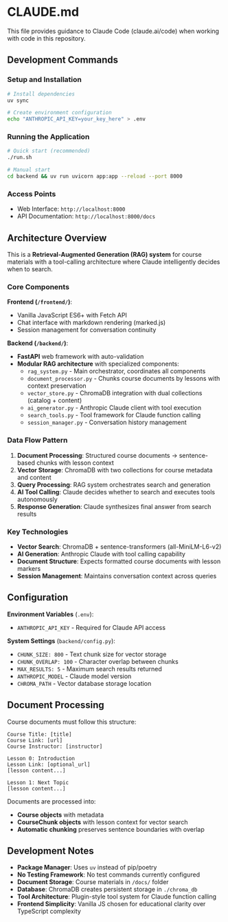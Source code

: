 # CLAUDE.md

This file provides guidance to Claude Code (claude.ai/code) when working with code in this repository.

## Development Commands

### Setup and Installation

```bash
# Install dependencies
uv sync

# Create environment configuration
echo "ANTHROPIC_API_KEY=your_key_here" > .env
```

### Running the Application

```bash
# Quick start (recommended)
./run.sh

# Manual start
cd backend && uv run uvicorn app:app --reload --port 8000
```

### Access Points

- Web Interface: `http://localhost:8000`
- API Documentation: `http://localhost:8000/docs`

## Architecture Overview

This is a **Retrieval-Augmented Generation (RAG) system** for course materials with a tool-calling architecture where Claude intelligently decides when to search.

### Core Components

**Frontend (`/frontend/`)**:

- Vanilla JavaScript ES6+ with Fetch API
- Chat interface with markdown rendering (marked.js)
- Session management for conversation continuity

**Backend (`/backend/`)**:

- **FastAPI** web framework with auto-validation
- **Modular RAG architecture** with specialized components:
  - `rag_system.py` - Main orchestrator, coordinates all components
  - `document_processor.py` - Chunks course documents by lessons with context preservation
  - `vector_store.py` - ChromaDB integration with dual collections (catalog + content)
  - `ai_generator.py` - Anthropic Claude client with tool execution
  - `search_tools.py` - Tool framework for Claude function calling
  - `session_manager.py` - Conversation history management

### Data Flow Pattern

1. **Document Processing**: Structured course documents → sentence-based chunks with lesson context
2. **Vector Storage**: ChromaDB with two collections for course metadata and content
3. **Query Processing**: RAG system orchestrates search and generation
4. **AI Tool Calling**: Claude decides whether to search and executes tools autonomously
5. **Response Generation**: Claude synthesizes final answer from search results

### Key Technologies

- **Vector Search**: ChromaDB + sentence-transformers (all-MiniLM-L6-v2)
- **AI Generation**: Anthropic Claude with tool calling capability
- **Document Structure**: Expects formatted course documents with lesson markers
- **Session Management**: Maintains conversation context across queries

## Configuration

**Environment Variables** (`.env`):

- `ANTHROPIC_API_KEY` - Required for Claude API access

**System Settings** (`backend/config.py`):

- `CHUNK_SIZE: 800` - Text chunk size for vector storage
- `CHUNK_OVERLAP: 100` - Character overlap between chunks
- `MAX_RESULTS: 5` - Maximum search results returned
- `ANTHROPIC_MODEL` - Claude model version
- `CHROMA_PATH` - Vector database storage location

## Document Processing

Course documents must follow this structure:

```text
Course Title: [title]
Course Link: [url]
Course Instructor: [instructor]

Lesson 0: Introduction
Lesson Link: [optional_url]
[lesson content...]

Lesson 1: Next Topic
[lesson content...]
```

Documents are processed into:

- **Course objects** with metadata
- **CourseChunk objects** with lesson context for vector search
- **Automatic chunking** preserves sentence boundaries with overlap

## Development Notes

- **Package Manager**: Uses `uv` instead of pip/poetry
- **No Testing Framework**: No test commands currently configured
- **Document Storage**: Course materials in `/docs/` folder
- **Database**: ChromaDB creates persistent storage in `./chroma_db`
- **Tool Architecture**: Plugin-style tool system for Claude function calling
- **Frontend Simplicity**: Vanilla JS chosen for educational clarity over TypeScript complexity
